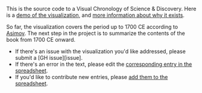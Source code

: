 This is the source code to a Visual Chronology of Science & Discovery. Here is a
[demo of the visualization][demo], and [more information about why it
exists][blog].

So far, the visualization covers the period up to 1700 CE according to
[Asimov][book]. The next step in the project is to summarize the contents of the
book from 1700 CE onward.

- If there's an issue with the visualization you'd like addressed, please submit
  a [GH issue][issue].
- If there's an error in the text, please edit the [corresponding entry in the
  spreadsheet][spreadsheet-old].
- If you'd like to contribute new entries, please [add them to the
  spreadsheet][spreadsheet-new].

[demo]: https://borismus.github.io/asimov/web/cross-shape/#steel
[blog]: https://smus.com/visual-chronology-science-discovery/
[book]: https://drive.google.com/file/d/190RDAxrUzu5m0d_zxQi98euIguBDb0qf/view?usp=sharing
[spreadsheet-old]: https://docs.google.com/spreadsheets/d/1uDeBCfcaVUfZFEK-0WJIb43dT6cqHHq9o6Uxn6PihLY/edit#gid=0
[spreadsheet-new]: https://docs.google.com/spreadsheets/d/1uDeBCfcaVUfZFEK-0WJIb43dT6cqHHq9o6Uxn6PihLY/edit#gid=158368026

